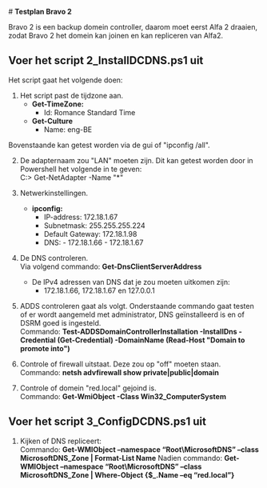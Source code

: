 ﻿﻿# **Testplan Bravo 2**

Bravo 2 is een backup domein controller, daarom moet eerst Alfa 2 draaien, zodat Bravo 2 het domein kan joinen en kan repliceren van Alfa2.

## Voer het script 2_InstallDCDNS.ps1 uit

Het script gaat het volgende doen:

1. Het script past de tijdzone aan. 
    - **Get-TimeZone:**
        - Id: Romance Standard Time
    - **Get-Culture**
        - Name: eng-BE       
        
Bovenstaande kan getest worden via de gui of "ipconfig /all".

2. De adapternaam zou "LAN" moeten zijn. Dit kan getest worden door in Powershell het volgende in te geven:   
  C:\> Get-NetAdapter -Name "*"

3. Netwerkinstellingen. 
    - **ipconfig:**
        - IP-address: 172.18.1.67
        - Subnetmask: 255.255.255.224
        - Default Gateway: 172.18.1.98
        - DNS: - 172.18.1.66
               - 172.18.1.67
 
 4. De DNS controleren.   
      Via volgend commando: **Get-DnsClientServerAddress**   
      - De IPv4 adressen van DNS dat je zou moeten uitkomen zijn:
         - 172.18.1.66, 172.18.1.67 en 127.0.0.1
 
 5. ADDS controleren gaat als volgt. Onderstaande commando gaat testen of er wordt aangemeld met administrator, DNS geïnstalleerd is en of DSRM goed is ingesteld.   
      Commando: **Test-ADDSDomainControllerInstallation -InstallDns -Credential (Get-Credential) -DomainName (Read-Host "Domain to promote into")**
 
 6. Controle of firewall uitstaat. Deze zou op "off" moeten staan.   
      Commando: **netsh advfirewall show private|public|domain**
 
 7. Controle of domein "red.local" gejoind is.   
      Commando: **Get-WmiObject -Class Win32_ComputerSystem**

##  Voer het script 3_ConfigDCDNS.ps1 uit
1. Kijken of DNS repliceert:   
     Commando: **Get-WMIObject –namespace “Root\MicrosoftDNS” –class MicrosoftDNS_Zone | Format-List Name**
     Nadien commando: **Get-WMIObject –namespace “Root\MicrosoftDNS” –class MicrosoftDNS_Zone | Where-Object {$_.Name –eq “red.local”}**
  